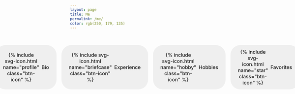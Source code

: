 ```yaml
---
layout: page
title: Me
permalink: /me/
color: rgb(250, 179, 135)
---
```


<div id="canvas-container" 
     data-moon-url="{{ '/assets/3DObjects/moon.glb' | relative_url }}"
     data-moon-draco-url="{{ '/assets/3DObjects/moon-draco.glb' | relative_url }}"
     data-moon-lowres-url="{{ '/assets/3DObjects/moon-lowres-draco.glb' | relative_url }}"
     data-astronaut-url="{{ '/assets/3DObjects/astropink.glb' | relative_url }}"
     data-astronaut-draco-url="{{ '/assets/3DObjects/astropink-draco.glb' | relative_url }}"
     data-astronaut-lowres-url="{{ '/assets/3DObjects/astropink-lowres-draco.glb' | relative_url }}">
</div>

<div class="section-nav">
  <button class="section-btn" aria-label="bio" data-section="bio">
    {% include svg-icon.html name="profile" class="btn-icon" %}
    <span>Bio</span>
  </button>
  <button class="section-btn" aria-label="experience" data-section="experience">
    {% include svg-icon.html name="briefcase" class="btn-icon" %}
    <span>Experience</span>
  </button>
  <button class="section-btn" aria-label="hobbies" data-section="hobbies">
    {% include svg-icon.html name="hobby" class="btn-icon" %}
    <span>Hobbies</span>
  </button>
  <button class="section-btn" aria-label="favorites" data-section="favorites">
    {% include svg-icon.html name="star" class="btn-icon" %}
    <span>Favorites</span>
  </button>
</div>

<div class="section-content">
  <!-- Bio Section -->
  <div id="marker-bio" class="section-marker"></div>
  <section id="bio">
    <p>If my social media presence has ever revealed a truth about me, it's that "about me" sections and I have been in a philosophical conflict for as long as my digital footprint has existed. (My first one ever was "*describes who he is*", and the latest being, "Why is it always Bios?")</p>
    <p>But here we go. My name is Dario. I am mainly a web developer, with a passion for frontend technologies.</p>
     <br>
    <p>I hope you enjoyed the little 3D animation on this page because I truly enjoyed making it! It’s built with Three.js, and the 3D objects were created in Blender. You can navigate the scene by zooming in or out, and explore along the x, y, and z axes. You can also make the little astronaut, cleverly named AstroPink, jump from moon to moon by pressing the Space key or tap on mobile.
    </p>
    <p>If you want to learn more about the animation check my article on <a href="{{ '/blog/planet-rotation' | relative_url }}">celestial body orbiting</a>.</p>

  </section>

  <!-- Experience Section -->
  <div id="marker-experience" class="section-marker"></div>
  <section id="experience">
    <h2>Professional Journey</h2>
    <h3>Web Development</h3>
<p>
  I have several years of experience in web development and its associated
  technologies. I designed the curriculum for a beginner-level web development
  course, which I taught for several years, leaving hundreds of students
  satisfied.
</p>
<p>
  I am proficient in JavaScript, HTML, CSS, and React on the frontend, and
  Node.js, Express.js, and ASP.NET on the backend.
</p>
<h3>Desktop Development</h3>
<p>
  I have developed numerous desktop applications for Windows users, utilizing
  technologies such as WinForms and Xamarin.Forms. Additionally, I briefly
  explored Flutter and Dart.
</p>
<h3>Programming Languages</h3>
<p>
  I am passionate about Java and have designed a beginner-level course focused
  on the core concepts of the language and basic data structures and algorithms
  (DSA), which I successfully taught for several years.
</p>
<h3>Open Source</h3>
<p>
  I am an active contributor to open-source projects on GitHub. I have
  contributed to several projects, including the popular MDN Web Docs.
</p>
<h3>Skills</h3>
<ul>
  <li>JavaScript</li>
  <li>HTML</li>
  <li>CSS</li>
  <li>React</li>
  <li>Node.js</li>
  <li>Express.js</li>
  <li>ASP.NET</li>
  <li>Java</li>
  <li>WinForms</li>
  <li>Xamarin.Forms</li>
  <li>Flutter</li>
  <li>Dart</li>
  <li>DSA</li>
  <li>C#</li>
  <li>SQL</li>
  <li>Markdown</li>
  <li>Technical Writing</li>
  <li>Git</li>
  <li>GitHub</li>
</ul>
<h3>Languages</h3>
<ul>
<li>English</li>
<li>Italian</li>
<li>Albanian</li>
<li>Albanian Sign Language</li>
</ul>

    <!-- Add your experience content -->
  </section>

  <!-- Hobbies Section -->
  <div id="marker-hobbies" class="section-marker"></div>
  <section id="hobbies">
    <h2>Favorite Activities</h2>
    <h3>Running</h3>
    <p>
      I love running; it's my favorite way to get some exercise. I recently
      rediscovered this hobby and am currently running 5k in 35 minutes. My goal is
      to complete a half marathon by the end of the year.
    </p>
    <h3>Swimming</h3>
    <p>
      I grew up in a coastal city at the meeting point of the Adriatic and Ionian
      seas. Swimming has always been an important part of my life.
    </p>
    <h3>Reading</h3>
    <p>
      I love exploring a wide range of genres. While I mostly read
      fiction, I adore the classics. I also enjoy non-fiction, particularly topics
      on math and science. However, my greatest passion lies in poetry. I appreciate
      poetry across all genres, though I have a soft spot for French Symbolism,
      Surrealism, Dadaism, and Italian Hermeticism.
    </p>
    <h3>Playing Chess</h3>
    <p>
      I started playing chess eight years ago and still approach it with the same
      enthusiasm. It’s a fantastic way for me to relax and keep my mind sharp.
    </p>
    <h3>Gaming</h3>
    <p>
      I am a casual gamer and enjoy metroidvania platformers and action roguelikes.
      My recent achievements include defeating the final boss in <strong>Nine Sols</strong> and
      completing <strong>Slay the Spire</strong> on Ascension 20.
    </p>

  </section>

  <!-- Favorites Section -->
  <div id="marker-favorites" class="section-marker"></div>
  <section id="favorites">
    <h2>My Favorites</h2>
      <h3>Color</h3>
        <p>
          My favorite color is <span style="color: #fe640b">orange</span>, like a
          peach or the sunset reflection at the meeting point of the Ionian and Adriatic
          Seas in my hometown.
        </p>
      <h3>Food</h3>
        <p>
          My favorite food is pasta, and my favorite types are either linguine or
          penne rigate. I can make the best cherry tomato sauce with basil.
        </p>
      <h3>Book</h3>
        <p>
          This is a hard one, and I’m going to cheat. So here is the resolution of
          my internal battle:
        </p>
        <ul>
          <li>
            My favorite Albanian novel: <em>The General of the Dead Army</em> by
            Ismail Kadare
          </li>
          <li>My favorite epic poem: <em>The Odyssey</em> by Homer</li>
          <li>My favorite poetry book: <em>A Season in Hell</em> by Arthur Rimbaud</li>
          <li>My favorite novel: <em>The Magic Mountain</em> by Thomas Mann</li>
          <li>
            My favorite play: <em>The Resistible Rise of Arturo Ui</em> by Bertolt
            Brecht
          </li>
          <li>My favorite short story: <em>The Overcoat</em> by Nikolai Gogol</li>
        </ul>
      <h3>Movie</h3>
        <p>My favorite movie is <em>Night on Earth</em> by Jim Jarmusch.</p>
      <h3>Song</h3>
        <p>I’m not going to pick a favorite song because it’s a transient, dynamic feeling. However, I do have a favorite music video: Rihanna's <em>Needed Me</em>, directed by one of my favorite movie directors, Harmony Korine.</p>
      <h3>Language</h3>
        <p>My favorite language is Albanian. It's sweet, it's soft, it's complex.</p>
      <h3>Sport</h3>
        <p>My favorite sport is Volleyball.</p>
      <br>
      <br>
      <h4>In progress...</h4>
</section>
</div>

<script>
  document.addEventListener('DOMContentLoaded', function() {
    const buttons = document.querySelectorAll('.section-btn');
    const sections = document.querySelectorAll('.section-content section');
    const nav = document.querySelector('.section-nav');
    
    // Hide all sections initially
    sections.forEach(section => section.style.display = 'none');
    
    // Button click handler
    buttons.forEach(button => {
      button.addEventListener('click', function() {
        const sectionId = this.getAttribute('data-section');
        
        // Remove active class from all buttons and hide all sections
        buttons.forEach(btn => btn.classList.remove('active'));
        sections.forEach(section => section.classList.remove('active'));
        sections.forEach(section => section.style.display = 'none');
        
        // Add active class to clicked button
        this.classList.add('active');
        
        // Show the corresponding section
        const targetSection = document.getElementById(sectionId);
        targetSection.classList.add('active');
        targetSection.style.display = 'block';
        
        // Scroll to the marker
        const marker = document.getElementById(`marker-${sectionId}`);
        setTimeout(() => {
          const offset = nav.offsetHeight + 200; // Adjust this value as needed
          const markerPosition = marker.getBoundingClientRect().top + window.pageYOffset - offset;
          window.scrollTo({
            top: markerPosition,
            behavior: 'smooth'
          });
        }, 50);
      });
    });
    
    // URL hash checking code
    if (window.location.hash) {
      const sectionId = window.location.hash.substring(1); // Remove the #
      const targetButton = document.querySelector(`.section-btn[data-section="${sectionId}"]`);
      if (targetButton) {
        targetButton.click(); // Simulate click on the appropriate button
      }
    }
    
    // Sticky navigation code
    window.addEventListener('scroll', function() {
      const navRect = nav.getBoundingClientRect();
      const isStuck = navRect.top <= 60; // Adjust this value to match the height of your navbar
      nav.classList.toggle('stuck', isStuck);
    });
  });
</script>

<style>
  .section-nav {
  display: flex;
  justify-content: center;
  gap: 1rem;
  margin: 2rem 0;
  padding: 1rem 0;
  position: sticky;
  top: 60px; /* Adjust this value to match the height of your navbar */
  z-index: 100;
  background-color: var(--background-color);
  transition: border-bottom 0.3s ease;
}

/* Add a class for when the nav is stuck */
.section-nav.stuck {
  border-bottom: 1px solid var(--nav-menu-color);
}

  .btn-icon {
  width: 18px;
  height: 18px;
  fill: currentColor;
  transition: transform 0.3s, color 0.3s;
}

/* Button hover animation for icons */
.section-btn:hover .btn-icon {
  transform: scale(1.2);
}
  
  /* Base button styles */
.section-btn {
  display: flex;
  align-items: center;
  gap: 0.5rem; /* Space between icon and text */
  border: none;
  padding: 0.75rem 1.5rem;
  border-radius: 2rem; /* Rounder buttons */
  cursor: pointer;
  font-family: inherit;
  font-size: 1rem;
  font-weight: 500;
  transition: all 0.3s;
  background-size: 200% 100%;
  background-position: left center;
  color: var(--inverted-text-color);
}
  
  /* Bio button - orange gradient */
  .section-btn[data-section="bio"] {
    background-image: linear-gradient(120deg, var(--nav-link-1-color), var(--logo-red));
  }
  
  /* Experience button - green gradient */
  .section-btn[data-section="experience"] {
    background-image: linear-gradient(120deg, var(--nav-link-2-color), var(--primitive-sapphire));
  }
  
  /* Hobbies button - purple gradient */
  .section-btn[data-section="hobbies"] {
    background-image: linear-gradient(120deg, var(--nav-link-3-color), var(--inline-code));
  }
  
  /* Favorites button - pink gradient */
  .section-btn[data-section="favorites"] {
    background-image: linear-gradient(120deg, var(--logo-pink), var(--hero-gradient-2));
  }
  
  /* Hover effect - shift gradient */
  .section-btn:hover {
    background-position: right center;
  }
  
  
  .section-content section {
    display: none;
    animation: fadeIn 0.5s;
  }
  
  .section-content section.active {
    display: block;
  }
  
  @keyframes fadeIn {
    from { opacity: 0; transform: translateY(10px); }
    to { opacity: 1; transform: translateY(0); }
  }
  @keyframes icon-pulsate {
  0% {
    transform: scale(1);
  }
  50% {
    transform: scale(1.3);
  }
  100% {
    transform: scale(1);
  }
}
.section-btn.active .btn-icon {
  animation: icon-pulsate 2s infinite ease-in-out;
  color: var(--logo-yellow) !important
}
.section-btn:not(.active) .btn-icon {
  animation: none;
}
.section-btn:hover:not(.active) .btn-icon {
  transform: scale(1.1);
}
.section-marker {
  height: 1px;
  opacity: 0;
  pointer-events: none;
  margin-top: 120px; /* Adjust this value to control scroll position */
  margin-bottom: -120px; /* Compensate so section appears in the right place */
  scroll-margin-top: 80px; /* Modern browsers - space between nav and section */
}

@media (max-width: 768px) {
  .section-btn {
    padding: 0.5rem 1rem;
    font-size: 0.875rem; /* Smaller font size */
    border-radius: 1.5rem; /* Slightly less round */
  }

  .btn-icon {
    width: 16px; /* Smaller icon size */
    height: 16px;
  }

  .section-btn span {
    display: none; /* Hide text on mobile */
  }
}
</style>
